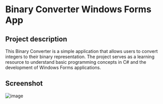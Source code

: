 # Binary Converter Windows Forms App

## Project description
This Binary Converter is a simple application that allows users to convert integers to their binary representation. The project serves as a learning resource to understand basic programming concepts in C# and the development of Windows Forms applications.

## Screenshot
![image](https://github.com/user-attachments/assets/5f53e91f-d677-46b2-b155-54602d268f37)
